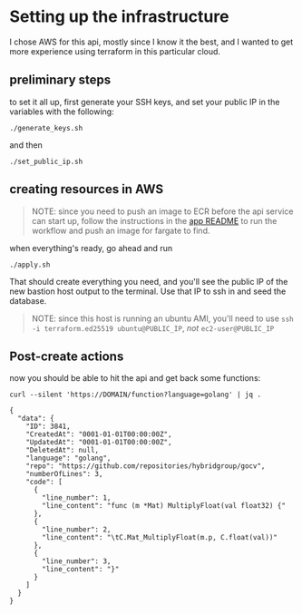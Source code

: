 # Setting up the infrastructure

I chose AWS for this api, mostly since I know it the best, and I wanted to get more experience using terraform in this particular cloud.

## preliminary steps

to set it all up, first generate your SSH keys, and set your public IP in the variables with the following:

```
./generate_keys.sh
```

and then

```
./set_public_ip.sh
```

## creating resources in AWS

> NOTE: since you need to push an image to ECR before the api service can start up, follow the instructions in the [app README](../app/README.md) to run the workflow and push an image for fargate to find.

when everything's ready, go ahead and run

```
./apply.sh
```

That should create everything you need, and you'll see the public IP of the new bastion host output to the terminal. Use that IP to ssh in and seed the database.

> NOTE: since this host is running an ubuntu AMI, you'll need to use `ssh -i terraform.ed25519 ubuntu@PUBLIC_IP`, _not_ `ec2-user@PUBLIC_IP`

## Post-create actions

now you should be able to hit the api and get back some functions:

```
curl --silent 'https://DOMAIN/function?language=golang' | jq .

{
  "data": {
    "ID": 3841,
    "CreatedAt": "0001-01-01T00:00:00Z",
    "UpdatedAt": "0001-01-01T00:00:00Z",
    "DeletedAt": null,
    "language": "golang",
    "repo": "https://github.com/repositories/hybridgroup/gocv",
    "numberOfLines": 3,
    "code": [
      {
        "line_number": 1,
        "line_content": "func (m *Mat) MultiplyFloat(val float32) {"
      },
      {
        "line_number": 2,
        "line_content": "\tC.Mat_MultiplyFloat(m.p, C.float(val))"
      },
      {
        "line_number": 3,
        "line_content": "}"
      }
    ]
  }
}

```
